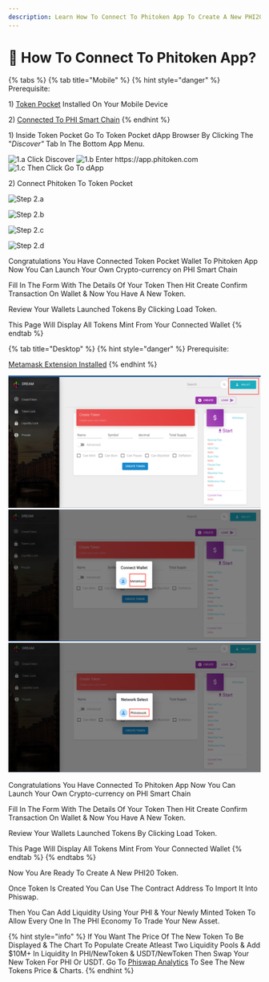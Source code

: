 ```yaml
---
description: Learn How To Connect To Phitoken App To Create A New PHI20 Token.
---
```


# 🎇 How To Connect To Phitoken App?

{% tabs %}
{% tab title="Mobile" %}
{% hint style="danger" %}
Prerequisite:&#x20;

1\) [Token Pocket](https://www.tokenpocket.pro/) Installed On Your Mobile Device&#x20;

2\)  [Connected To PHI Smart Chain](../../use-phi-smart-chain/additional-wallets-setup/token-pocket-setup.md)
{% endhint %}

1\) Inside Token Pocket Go To Token Pocket dApp Browser By Clicking The "_Discover"_ Tab In The Bottom App Menu.

![1.a Click Discover](../../.gitbook/assets/IMG\_31B67C9812BC-1.jpeg) ![1.b Enter https://app.phitoken.com ](../../.gitbook/assets/IMG\_5508.jpg) ![ 1.c Then Click Go To dApp](../../.gitbook/assets/IMG\_5509.jpg)

2\) Connect Phitoken To Token Pocket



![Step 2.a](../../.gitbook/assets/IMG\_4397.jpg)

![Step 2.b](../../.gitbook/assets/IMG\_4398.jpg)

![Step 2.c](../../.gitbook/assets/IMG\_4399.jpg)

![Step 2.d](../../.gitbook/assets/IMG\_4400.jpg)

Congratulations You Have Connected Token Pocket Wallet To Phitoken App Now You Can Launch Your Own Crypto-currency on PHI Smart Chain

Fill In The Form With The Details Of Your Token Then Hit Create Confirm Transaction On Wallet & Now You Have A New Token.

Review Your Wallets Launched Tokens By Clicking Load Token.

This Page Will Display All Tokens Mint From Your Connected Wallet
{% endtab %}

{% tab title="Desktop" %}
{% hint style="danger" %}
Prerequisite:

[Metamask Extension Installed](../../use-phi-smart-chain/compatible-wallets/install-metamask.md)
{% endhint %}

![Step 1](<../../.gitbook/assets/Screen Shot 2022-05-28 at 12.47.26 PM (1).png>) ![Step 2](<../../.gitbook/assets/Screen Shot 2022-05-28 at 12.47.35 PM (1).png>) ![Step 3](<../../.gitbook/assets/Screen Shot 2022-05-28 at 12.47.43 PM.png>)

Congratulations You Have Connected To Phitoken App Now You Can Launch Your Own Crypto-currency on PHI Smart Chain

Fill In The Form With The Details Of Your Token Then Hit Create Confirm Transaction On Wallet & Now You Have A New Token.

Review Your Wallets Launched Tokens By Clicking Load Token.

This Page Will Display All Tokens Mint From Your Connected Wallet
{% endtab %}
{% endtabs %}

Now You Are Ready To Create A New PHI20 Token.&#x20;

Once Token Is Created You Can Use The Contract Address To Import It Into Phiswap.

Then You Can Add Liquidity Using Your PHI & Your Newly Minted Token To Allow Every One In The PHI Economy To Trade Your New Asset.&#x20;

{% hint style="info" %}
If You Want The Price Of The New Token To Be Displayed & The Chart To Populate Create Atleast Two Liquidity Pools & Add $10M+ In  Liquidity In PHI/NewToken & USDT/NewToken Then Swap Your New Token For PHI Or USDT. Go To [Phiswap Analytics](https://info.phiswap.com) To See The New Tokens Price & Charts.&#x20;
{% endhint %}
